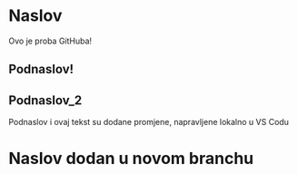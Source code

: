 # Naslov

Ovo je proba GitHuba!

##  Podnaslov!
## Podnaslov_2

Podnaslov i ovaj tekst su dodane promjene, napravljene lokalno u VS Codu

# Naslov dodan u novom branchu 
